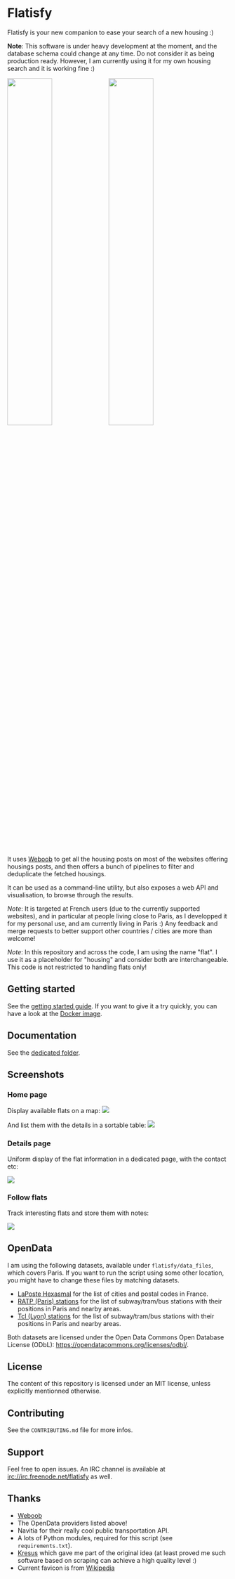 Flatisfy
========

Flatisfy is your new companion to ease your search of a new housing :)


**Note**: This software is under heavy development at the moment, and the
database schema could change at any time. Do not consider it as being
production ready. However, I am currently using it for my own housing search
and it is working fine :)

<img src="doc/img/home.png" width="45%"/> <img src="doc/img/home2.png" width="45%"/>

It uses [Weboob](http://weboob.org/) to get all the housing posts on most of
the websites offering housings posts, and then offers a bunch of pipelines to
filter and deduplicate the fetched housings.


It can be used as a command-line utility, but also exposes a web API and
visualisation, to browse through the results.


_Note_: It is targeted at French users (due to the currently supported
websites), and in particular at people living close to Paris, as I developped
it for my personal use, and am currently living in Paris :) Any feedback and
merge requests to better support other countries / cities are more than
welcome!

_Note_: In this repository and across the code, I am using the name "flat". I
use it as a placeholder for "housing" and consider both are interchangeable.
This code is not restricted to handling flats only!


## Getting started

See the [getting started guide](doc/0.getting_started.md). If you want to give
it a try quickly, you can have a look at the [Docker image](doc/2.docker.md).


## Documentation

See the [dedicated folder](doc/).


## Screenshots

### Home page

Display available flats on a map:
<img src="doc/img/home.png"/>

And list them with the details in a sortable table:
<img src="doc/img/home2.png"/>


### Details page

Uniform display of the flat information in a dedicated page, with the contact etc:

<img src="doc/img/details.png"/>


### Follow flats

Track interesting flats and store them with notes:

<img src="doc/img/followed.png"/>


## OpenData

I am using the following datasets, available under `flatisfy/data_files`,
which covers Paris. If you want to run the script using some other location,
you might have to change these files by matching datasets.

* [LaPoste Hexasmal](https://datanova.legroupe.laposte.fr/explore/dataset/laposte_hexasmal/?disjunctive.code_commune_insee&disjunctive.nom_de_la_commune&disjunctive.code_postal&disjunctive.libell_d_acheminement&disjunctive.ligne_5) for the list of cities and postal codes in France.
* [RATP (Paris) stations](https://data.ratp.fr/explore/dataset/positions-geographiques-des-stations-du-reseau-ratp/table/?disjunctive.stop_name&disjunctive.code_postal&disjunctive.departement) for the list of subway/tram/bus stations with their positions in Paris and nearby areas.
* [Tcl (Lyon) stations](https://download.data.grandlyon.com/wfs/rdata?SERVICE=WFS&VERSION=2.0.0&outputformat=GEOJSON&maxfeatures=4601&request=GetFeature&typename=tcl_sytral.tclarret&SRSNAME=urn:ogc:def:crs:EPSG::4326) for the list of subway/tram/bus stations with their positions in Paris and nearby areas.

Both datasets are licensed under the Open Data Commons Open Database License
(ODbL): https://opendatacommons.org/licenses/odbl/.


## License

The content of this repository is licensed under an MIT license, unless
explicitly mentionned otherwise.


## Contributing

See the `CONTRIBUTING.md` file for more infos.


## Support

Feel free to open issues. An IRC channel is available at [irc://irc.freenode.net/flatisfy](irc://irc.freenode.net/flatisfy) as well.


## Thanks

* [Weboob](http://weboob.org/)
* The OpenData providers listed above!
* Navitia for their really cool public transportation API.
* A lots of Python modules, required for this script (see `requirements.txt`).
* [Kresus](https://framagit.org/bnjbvr/kresus) which gave me part of the
  original idea (at least proved me such software based on scraping can
  achieve a high quality level :)
* Current favicon is from [Wikipedia](https://commons.wikimedia.org/wiki/File:Home_Icon.svg)
